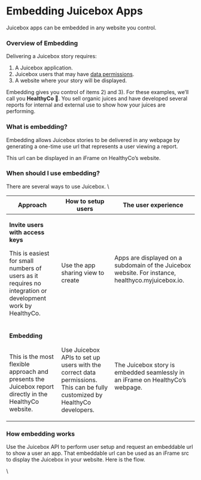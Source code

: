 # Embedding Juicebox Apps

Juicebox apps can be embedded in any website you control.

### Overview of Embedding

Delivering a Juicebox story requires:

1. A Juicebox application.
2. Juicebox users that may have [data permissions](../limiting-what-data-users-can-see.md).
3. A website where your story will be displayed.

Embedding gives you control of items 2) and 3). For these examples, we’ll call you **HealthyCo 🧃**.  You sell organic juices and have developed several reports for internal and external use to show how your juices are performing. &#x20;

### What is embedding?

Embedding allows Juicebox stories to be delivered in any webpage by generating a one-time use url that represents a user viewing a report.

This url can be displayed in an iFrame on HealthyCo’s website.

### When should I use embedding?

There are several ways to use Juicebox. \


| Approach                                                                                                                                                                   | How to setup users                                                                                                                        | The user experience                                                                                |
| -------------------------------------------------------------------------------------------------------------------------------------------------------------------------- | ----------------------------------------------------------------------------------------------------------------------------------------- | -------------------------------------------------------------------------------------------------- |
| <p><strong>Invite users with access keys</strong><br></p><p>This is easiest for small numbers of users as it requires no integration or development work by HealthyCo.</p> | <p><br>Use the app sharing view to create  </p>                                                                                           | Apps are displayed on a subdomain of the Juicebox website. For instance, healthyco.myjuicebox.io.  |
| <p><strong>Embedding</strong></p><p><br>This is the most flexible approach and presents the Juicebox report directly in the HealthyCo website.</p>                         | <p><br><br>Use Juicebox APIs to set up users with the correct data permissions. This can be fully customized by HealthyCo developers.</p> | <p><br>The Juicebox story is embedded seamlessly in an iFrame on HealthyCo’s webpage.</p>          |

### How embedding works

Use the Juicebox API to perform user setup and request an embeddable url to show a user an app. That embeddable url can be used as an iFrame src to display the Juicebox in your website. Here is the flow.

\
